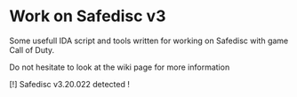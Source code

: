 # Work on Safedisc v3

Some usefull IDA script and tools written for working on Safedisc with game Call of Duty.

Do not hesitate to look at the wiki page for more information

[!] Safedisc v3.20.022 detected !
